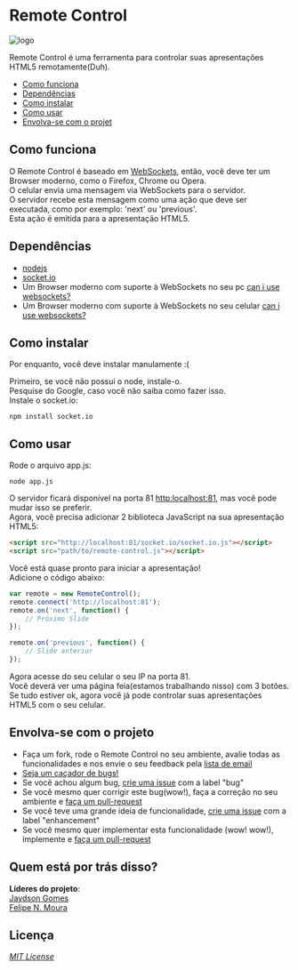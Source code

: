 # Remote Control

![logo](http://braziljs.org/wp-content/uploads/2012/11/remote-control.jpg)

Remote Control é uma ferramenta para controlar suas apresentações HTML5 remotamente(Duh).

* [Como funciona](#como-funciona)
* [Dependências](#dependências)
* [Como instalar](#como-instalar)
* [Como usar](#como-usar)
* [Envolva-se com o projet](#envolva-se-com--projeto)

## Como funciona
O Remote Control é baseado em [WebSockets](https://developer.mozilla.org/en-US/docs/WebSockets), então, você deve ter um Browser moderno, como o Firefox, Chrome ou Opera.  
O celular envia uma mensagem via WebSockets para o servidor.  
O servidor recebe esta mensagem como uma ação que deve ser executada, como por exemplo: 'next' ou 'previous'.  
Esta ação é emitida para a apresentação HTML5.

## Dependências
* [nodejs](http://nodejs.org)
* [socket.io](http://socket.io)
* Um Browser moderno com suporte à WebSockets no seu pc [can i use websockets?](http://caniuse.com/#search=websockets)
* Um Browser moderno com suporte à WebSockets no seu celular [can i use websockets?](http://caniuse.com/#search=websockets)  

## Como instalar
Por enquanto, você deve instalar manulamente :(  

Primeiro, se você não possui o node, instale-o.   
Pesquise do Google, caso você não saiba como fazer isso.  
Instale o socket.io:
```cli
npm install socket.io
```

## Como usar
Rode o arquivo app.js:
```cli
node app.js
```
O servidor ficará disponível na porta 81 [http:localhost:81](http:localhost:81), mas você pode mudar isso se preferir.  
Agora, você precisa adicionar 2 biblioteca JavaScript na sua apresentação HTML5:
```html
<script src="http://localhost:81/socket.io/socket.io.js"></script>
<script src="path/to/remote-control.js"></script>
```

Você está quase pronto para iniciar a apresentação!  
Adicione o código abaixo:
```javascript
var remote = new RemoteControl();
remote.connect('http://localhost:81');
remote.on('next', function() {
	// Próximo Slide
});

remote.on('previous', function() {
	// Slide anterior
});
```
Agora acesse do seu celular o seu IP na porta 81.  
Você deverá ver uma página feia(estamos trabalhando nisso) com 3 botões.  
Se tudo estiver ok, agora você já pode controlar suas apresentações HTML5 com o seu celular.

## Envolva-se com o projeto
- Faça um fork, rode o Remote Control no seu ambiente, avalie todas as funcionalidades e nos envie o seu feedback pela [lista de email](https://groups.google.com/forum/?fromgroups#!forum/braziljs-foundation)
- [Seja um caçador de bugs!](https://github.com/braziljs/remote-control/issues?state=open)
- Se você achou algum bug, [crie uma issue](https://github.com/braziljs/remote-control/issues/new) com a label "bug"
- Se você mesmo quer corrigir este bug(wow!), faça a correção no seu ambiente e [faça um pull-request](https://github.com/braziljs/remote-control/pulls)
- Se você teve uma grande ideia de funcionalidade, [crie uma issue](https://github.com/braziljs/remote-control/issues/new) com a label "enhancement"
- Se você mesmo quer implementar esta funcionalidade (wow! wow!), implemente e [faça um pull-request](https://github.com/braziljs/remote-control/pulls)

## Quem está por trás disso?
**Líderes do projeto**:  
[Jaydson Gomes](http://github.com/jaydson)  
[Felipe N. Moura](http://github.com/felipenmoura) 

## Licença
*[MIT License](http://braziljs.mit-license.org/)*
